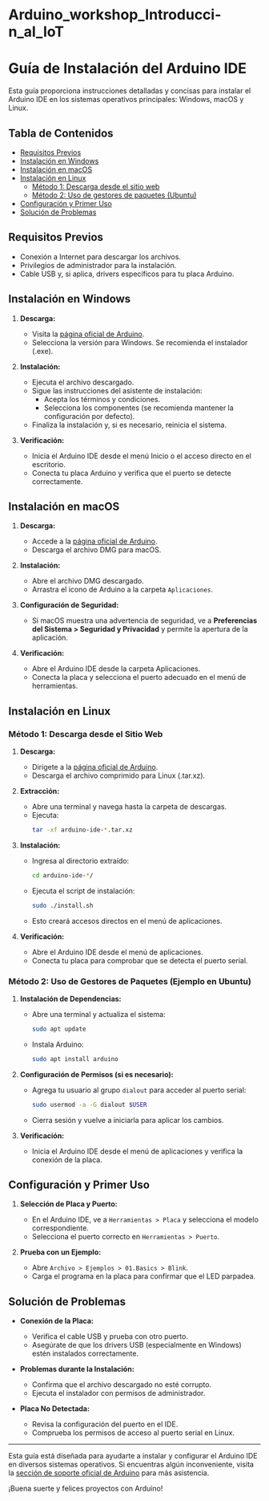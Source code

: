 # Arduino_workshop_Introducci-n_al_IoT
# Guía de Instalación del Arduino IDE

Esta guía proporciona instrucciones detalladas y concisas para instalar el Arduino IDE en los sistemas operativos principales: Windows, macOS y Linux.

## Tabla de Contenidos
- [Requisitos Previos](#requisitos-previos)
- [Instalación en Windows](#instalación-en-windows)
- [Instalación en macOS](#instalación-en-macos)
- [Instalación en Linux](#instalación-en-linux)
  - [Método 1: Descarga desde el sitio web](#método-1-descarga-desde-el-sitio-web)
  - [Método 2: Uso de gestores de paquetes (Ubuntu)](#método-2-uso-de-gestores-de-paquetes-ubuntu)
- [Configuración y Primer Uso](#configuración-y-primer-uso)
- [Solución de Problemas](#solución-de-problemas)

## Requisitos Previos
- Conexión a Internet para descargar los archivos.
- Privilegios de administrador para la instalación.
- Cable USB y, si aplica, drivers específicos para tu placa Arduino.

## Instalación en Windows

1. **Descarga:**
   - Visita la [página oficial de Arduino](https://www.arduino.cc/en/software).
   - Selecciona la versión para Windows. Se recomienda el instalador (.exe).

2. **Instalación:**
   - Ejecuta el archivo descargado.
   - Sigue las instrucciones del asistente de instalación:
     - Acepta los términos y condiciones.
     - Selecciona los componentes (se recomienda mantener la configuración por defecto).
   - Finaliza la instalación y, si es necesario, reinicia el sistema.

3. **Verificación:**
   - Inicia el Arduino IDE desde el menú Inicio o el acceso directo en el escritorio.
   - Conecta tu placa Arduino y verifica que el puerto se detecte correctamente.

## Instalación en macOS

1. **Descarga:**
   - Accede a la [página oficial de Arduino](https://www.arduino.cc/en/software).
   - Descarga el archivo DMG para macOS.

2. **Instalación:**
   - Abre el archivo DMG descargado.
   - Arrastra el icono de Arduino a la carpeta `Aplicaciones`.

3. **Configuración de Seguridad:**
   - Si macOS muestra una advertencia de seguridad, ve a **Preferencias del Sistema > Seguridad y Privacidad** y permite la apertura de la aplicación.

4. **Verificación:**
   - Abre el Arduino IDE desde la carpeta Aplicaciones.
   - Conecta la placa y selecciona el puerto adecuado en el menú de herramientas.

## Instalación en Linux

### Método 1: Descarga desde el Sitio Web

1. **Descarga:**
   - Dirígete a la [página oficial de Arduino](https://www.arduino.cc/en/software).
   - Descarga el archivo comprimido para Linux (.tar.xz).

2. **Extracción:**
   - Abre una terminal y navega hasta la carpeta de descargas.
   - Ejecuta:
     ```bash
     tar -xf arduino-ide-*.tar.xz
     ```

3. **Instalación:**
   - Ingresa al directorio extraído:
     ```bash
     cd arduino-ide-*/
     ```
   - Ejecuta el script de instalación:
     ```bash
     sudo ./install.sh
     ```
   - Esto creará accesos directos en el menú de aplicaciones.

4. **Verificación:**
   - Abre el Arduino IDE desde el menú de aplicaciones.
   - Conecta tu placa para comprobar que se detecta el puerto serial.

### Método 2: Uso de Gestores de Paquetes (Ejemplo en Ubuntu)

1. **Instalación de Dependencias:**
   - Abre una terminal y actualiza el sistema:
     ```bash
     sudo apt update
     ```
   - Instala Arduino:
     ```bash
     sudo apt install arduino
     ```

2. **Configuración de Permisos (si es necesario):**
   - Agrega tu usuario al grupo `dialout` para acceder al puerto serial:
     ```bash
     sudo usermod -a -G dialout $USER
     ```
   - Cierra sesión y vuelve a iniciarla para aplicar los cambios.

3. **Verificación:**
   - Inicia el Arduino IDE desde el menú de aplicaciones y verifica la conexión de la placa.

## Configuración y Primer Uso

1. **Selección de Placa y Puerto:**
   - En el Arduino IDE, ve a `Herramientas > Placa` y selecciona el modelo correspondiente.
   - Selecciona el puerto correcto en `Herramientas > Puerto`.

2. **Prueba con un Ejemplo:**
   - Abre `Archivo > Ejemplos > 01.Basics > Blink`.
   - Carga el programa en la placa para confirmar que el LED parpadea.

## Solución de Problemas

- **Conexión de la Placa:**
  - Verifica el cable USB y prueba con otro puerto.
  - Asegúrate de que los drivers USB (especialmente en Windows) estén instalados correctamente.

- **Problemas durante la Instalación:**
  - Confirma que el archivo descargado no esté corrupto.
  - Ejecuta el instalador con permisos de administrador.

- **Placa No Detectada:**
  - Revisa la configuración del puerto en el IDE.
  - Comprueba los permisos de acceso al puerto serial en Linux.

---

Esta guía está diseñada para ayudarte a instalar y configurar el Arduino IDE en diversos sistemas operativos. Si encuentras algún inconveniente, visita la [sección de soporte oficial de Arduino](https://www.arduino.cc/en/Guide/Environment) para más asistencia.

¡Buena suerte y felices proyectos con Arduino!
